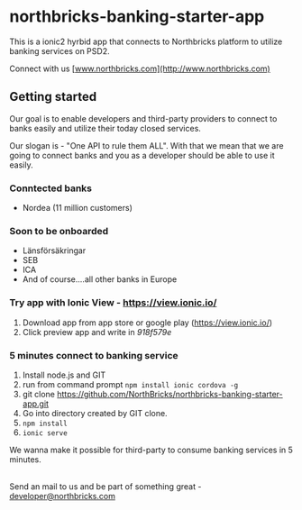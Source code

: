 # northbricks-banking-starter-app
This is a ionic2 hyrbid app that connects to Northbricks platform to utilize banking services on PSD2.

Connect with us [www.northbricks.com](http://www.northbricks.com)

##  Getting started
Our goal is to enable developers and third-party providers to connect to banks easily and utilize their today closed services. 

Our slogan is - "One API to rule them ALL". With that we mean that we are going to connect banks and you as a developer should be able to use it easily.

### Conntected banks
- Nordea (11 million customers)

### Soon to be onboarded
- Länsförsäkringar
- SEB
- ICA
- And of course....all other banks in Europe


### Try app with Ionic View - https://view.ionic.io/
1. Download app from app store or google play (https://view.ionic.io/)
2. Click preview app and write in *918f579e*


### 5 minutes connect to banking service
1. Install node.js and GIT
2. run from command prompt `npm install ionic cordova -g`
3. git clone https://github.com/NorthBricks/northbricks-banking-starter-app.git
4. Go into directory created by GIT clone. 
5. `npm install`
6. `ionic serve`

We wanna make it possible for third-party to consume
  banking services in 5 minutes.
  <br><br>

  Send an mail to us and be part of something great - developer@northbricks.com
